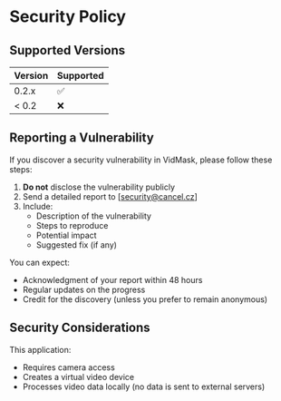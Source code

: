 # Security Policy

## Supported Versions

| Version | Supported          |
| ------- | ------------------ |
| 0.2.x   | :white_check_mark: |
| < 0.2   | :x:                |

## Reporting a Vulnerability

If you discover a security vulnerability in VidMask, please follow these steps:

1. **Do not** disclose the vulnerability publicly
2. Send a detailed report to [security@cancel.cz]
3. Include:
   - Description of the vulnerability
   - Steps to reproduce
   - Potential impact
   - Suggested fix (if any)

You can expect:

- Acknowledgment of your report within 48 hours
- Regular updates on the progress
- Credit for the discovery (unless you prefer to remain anonymous)

## Security Considerations

This application:

- Requires camera access
- Creates a virtual video device
- Processes video data locally (no data is sent to external servers)
